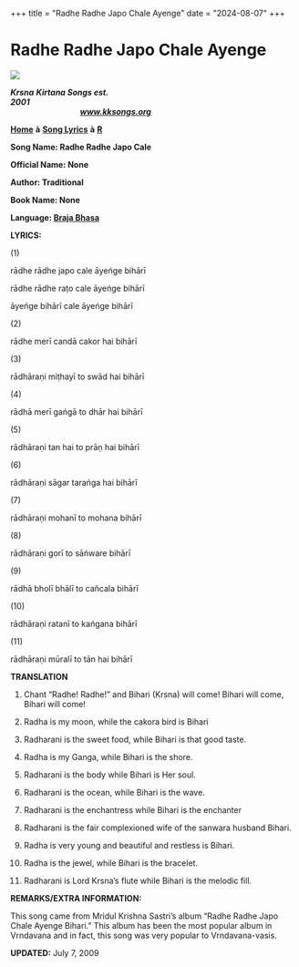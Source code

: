 +++
title = "Radhe Radhe Japo Chale Ayenge"
date = "2024-08-07"
+++

# Radhe Radhe Japo Chale Ayenge
**[![](http://kksongs.org/image_files/image002.jpg)](http://kksongs.org/)**

**_Krsna_** **_Kirtana Songs est. 2001_**                                                                                                                                                      **_www.kksongs.org_**

**[Home](http://kksongs.org/)** **à** **[Song Lyrics](http://kksongs.org/lyrics.html)** **à** **[R](http://kksongs.org/songs/song_r.html)**

**Song Name: Radhe Radhe Japo Cale**

**Official Name: None**

**Author: Traditional**

**Book Name: None**

**Language: [Braja Bhasa](http://kksongs.org/language/list/braja_bhasa.html)**

**LYRICS:**

(1)

rādhe rādhe japo cale āyeńge bihārī

rādhe rādhe raṭo cale āyeńge bihārī

āyeńge bihārī cale āyeńge bihārī

(2)

rādhe merī candā cakor hai bihārī

(3)

rādhāraṇi miṭhayī to swād hai bihārī

(4)

rādhā merī gańgā to dhār hai bihārī

(5)

rādhāraṇi tan hai to prāṇ hai bihārī

(6)

rādhāraṇi sāgar tarańga hai bihārī

(7)

rādhāraṇi mohanī to mohana bihārī

(8)

rādhāraṇi gorī to sāńware bihārī

(9)

rādhā bholī bhālī to cañcala bihārī

(10)

rādhāraṇi ratanī to kańgana bihārī

(11)

rādhāraṇi mūralī to tān hai bihārī

**TRANSLATION**

1) Chant “Radhe! Radhe!” and Bihari (Krsna) will come! Bihari will come, Bihari will come!

2) Radha is my moon, while the cakora bird is Bihari

3) Radharani is the sweet food, while Bihari is that good taste.

4) Radha is my Ganga, while Bihari is the shore.

5) Radharani is the body while Bihari is Her soul.

6) Radharani is the ocean, while Bihari is the wave.

7) Radharani is the enchantress while Bihari is the enchanter

8) Radharani is the fair complexioned wife of the sanwara husband Bihari.

9) Radha is very young and beautiful and restless is Bihari.

10) Radha is the jewel, while Bihari is the bracelet.

11) Radharani is Lord Krsna’s flute while Bihari is the melodic fill.

**REMARKS/EXTRA INFORMATION:**

This song came from Mridul Krishna Sastri’s album “Radhe Radhe Japo Chale Ayenge Bihari.” This album has been the most popular album in Vrndavana and in fact, this song was very popular to Vrndavana-vasis.

**UPDATED:** July 7, 2009